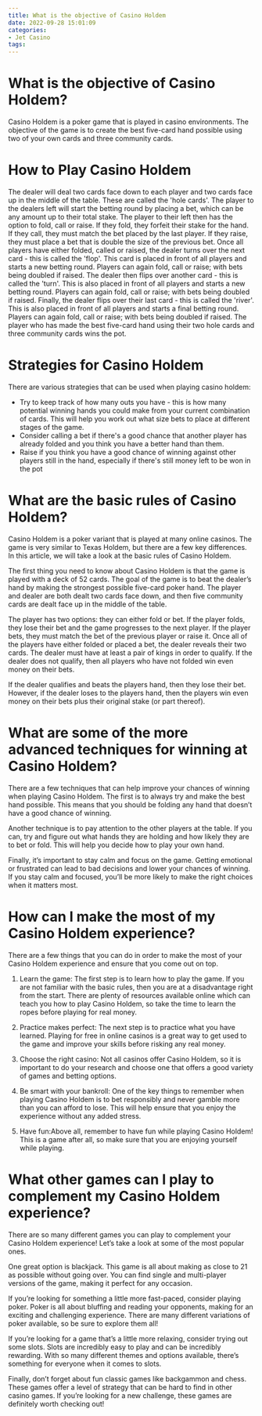 ```yaml
---
title: What is the objective of Casino Holdem 
date: 2022-09-28 15:01:09
categories:
- Jet Casino
tags:
---
```



#  What is the objective of Casino Holdem? 

Casino Holdem is a poker game that is played in casino environments. The objective of the game is to create the best five-card hand possible using two of your own cards and three community cards. 

# How to Play Casino Holdem 

The dealer will deal two cards face down to each player and two cards face up in the middle of the table. These are called the 'hole cards'. The player to the dealers left will start the betting round by placing a bet, which can be any amount up to their total stake. The player to their left then has the option to fold, call or raise. If they fold, they forfeit their stake for the hand. If they call, they must match the bet placed by the last player. If they raise, they must place a bet that is double the size of the previous bet. Once all players have either folded, called or raised, the dealer turns over the next card - this is called the 'flop'. This card is placed in front of all players and starts a new betting round. Players can again fold, call or raise; with bets being doubled if raised. The dealer then flips over another card - this is called the 'turn'. This is also placed in front of all players and starts a new betting round. Players can again fold, call or raise; with bets being doubled if raised. Finally, the dealer flips over their last card - this is called the 'river'. This is also placed in front of all players and starts a final betting round. Players can again fold, call or raise; with bets being doubled if raised. The player who has made the best five-card hand using their two hole cards and three community cards wins the pot. 

# Strategies for Casino Holdem 

There are various strategies that can be used when playing casino holdem: 

- Try to keep track of how many outs you have - this is how many potential winning hands you could make from your current combination of cards. This will help you work out what size bets to place at different stages of the game. 
- Consider calling a bet if there's a good chance that another player has already folded and you think you have a better hand than them. 
- Raise if you think you have a good chance of winning against other players still in the hand, especially if there's still money left to be won in the pot

#  What are the basic rules of Casino Holdem? 

Casino Holdem is a poker variant that is played at many online casinos. The game is very similar to Texas Holdem, but there are a few key differences. In this article, we will take a look at the basic rules of Casino Holdem.

The first thing you need to know about Casino Holdem is that the game is played with a deck of 52 cards. The goal of the game is to beat the dealer’s hand by making the strongest possible five-card poker hand. The player and dealer are both dealt two cards face down, and then five community cards are dealt face up in the middle of the table.

The player has two options: they can either fold or bet. If the player folds, they lose their bet and the game progresses to the next player. If the player bets, they must match the bet of the previous player or raise it. Once all of the players have either folded or placed a bet, the dealer reveals their two cards. The dealer must have at least a pair of kings in order to qualify. If the dealer does not qualify, then all players who have not folded win even money on their bets.

If the dealer qualifies and beats the players hand, then they lose their bet. However, if the dealer loses to the players hand, then the players win even money on their bets plus their original stake (or part thereof).

#  What are some of the more advanced techniques for winning at Casino Holdem? 

There are a few techniques that can help improve your chances of winning when playing Casino Holdem. The first is to always try and make the best hand possible. This means that you should be folding any hand that doesn’t have a good chance of winning.

Another technique is to pay attention to the other players at the table. If you can, try and figure out what hands they are holding and how likely they are to bet or fold. This will help you decide how to play your own hand.

Finally, it’s important to stay calm and focus on the game. Getting emotional or frustrated can lead to bad decisions and lower your chances of winning. If you stay calm and focused, you’ll be more likely to make the right choices when it matters most.

#  How can I make the most of my Casino Holdem experience? 

There are a few things that you can do in order to make the most of your Casino Holdem experience and ensure that you come out on top.

1. Learn the game: The first step is to learn how to play the game. If you are not familiar with the basic rules, then you are at a disadvantage right from the start. There are plenty of resources available online which can teach you how to play Casino Holdem, so take the time to learn the ropes before playing for real money.

2. Practice makes perfect: The next step is to practice what you have learned. Playing for free in online casinos is a great way to get used to the game and improve your skills before risking any real money.

3. Choose the right casino: Not all casinos offer Casino Holdem, so it is important to do your research and choose one that offers a good variety of games and betting options.

4. Be smart with your bankroll: One of the key things to remember when playing Casino Holdem is to bet responsibly and never gamble more than you can afford to lose. This will help ensure that you enjoy the experience without any added stress.

5. Have fun:Above all, remember to have fun while playing Casino Holdem! This is a game after all, so make sure that you are enjoying yourself while playing.

#  What other games can I play to complement my Casino Holdem experience?

There are so many different games you can play to complement your Casino Holdem experience! Let’s take a look at some of the most popular ones.

One great option is blackjack. This game is all about making as close to 21 as possible without going over. You can find single and multi-player versions of the game, making it perfect for any occasion.

If you’re looking for something a little more fast-paced, consider playing poker. Poker is all about bluffing and reading your opponents, making for an exciting and challenging experience. There are many different variations of poker available, so be sure to explore them all!

If you’re looking for a game that’s a little more relaxing, consider trying out some slots. Slots are incredibly easy to play and can be incredibly rewarding. With so many different themes and options available, there’s something for everyone when it comes to slots.

Finally, don’t forget about fun classic games like backgammon and chess. These games offer a level of strategy that can be hard to find in other casino games. If you’re looking for a new challenge, these games are definitely worth checking out!